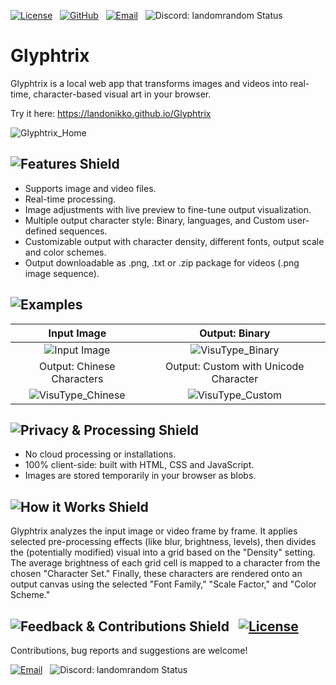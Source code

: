 [![License][license-shield]][license-url]   [![GitHub][github-shield]][github-url]   [![Email][gmail-shield]][gmail-url]   ![Discord: landomrandom Status][discord-shield-static]

[license-shield]: https://img.shields.io/badge/License-GPL%20v2-031203?style=for-the-badge&labelColor=0b0b0b&logo=gnu&logoColor=00FF00
[license-url]: LICENSE

[demo-shield]: https://img.shields.io/badge/Try_it-0b0b0b?style=for-the-badge&color=0b0b0b
[demo-url]: URL

[github-shield]: https://img.shields.io/badge/GitHub-031203?style=for-the-badge&color=0b0b0b&logo=github&logoColor=00FF00
[github-url]: URL

[gmail-shield]: https://img.shields.io/badge/Email-031203?style=for-the-badge&color=0b0b0b&logo=gmail&logoColor=00FF00
[gmail-url]: URL

[discord-shield-static]: https://img.shields.io/badge/Discord-landomrandom-031203?style=for-the-badge&labelColor=0b0b0b&messageColor=e0e6f7&logo=discord&logoColor=00FF00

# Glyphtrix

Glyphtrix is a local web app that transforms images and videos into real-time, character-based visual art in your browser.

Try it here: https://landonikko.github.io/Glyphtrix

![Glyphtrix_Home](https://github.com/user-attachments/assets/4b72104b-ada1-49be-8d08-d4b9511bb2ce)

## ![Features Shield][features-shield]

-   Supports image and video files.
-   Real-time processing.
-   Image adjustments with live preview to fine-tune output visualization.
-   Multiple output character style: Binary, languages, and Custom user-defined sequences.
-   Customizable output with character density, different fonts, output scale and color schemes.
-   Output downloadable as .png, .txt or .zip package for videos (.png image sequence).

[features-shield]: https://img.shields.io/badge/Features-00FF00?style=for-the-badge&color=0b0b0b&labelColor=0b0b0b

## ![Examples][examples-shield]

| Input Image | Output: Binary |
| :------------: | :---------------: |
| ![Input Image](https://github.com/user-attachments/assets/6cd90c8b-d13b-41bd-a332-e73e5bd0fd24) | ![VisuType_Binary](https://github.com/user-attachments/assets/f96016f4-b1ee-4a04-a27e-78c2bfa431e2) |
| Output: Chinese Characters | Output: Custom with Unicode Character |
| ![VisuType_Chinese](https://github.com/user-attachments/assets/562fe261-7747-4de0-9786-d27ae357464a) | ![VisuType_Custom](https://github.com/user-attachments/assets/3b255674-ccf0-4f4e-b30c-9f6926190b7b) |


[examples-shield]: https://img.shields.io/badge/Examples-00FF00?style=for-the-badge&color=0b0b0b&labelColor=0b0b0b

## ![Privacy & Processing Shield][processing-shield]

- No cloud processing or installations.
- 100% client-side: built with HTML, CSS and JavaScript.
- Images are stored temporarily in your browser as blobs.

[processing-shield]: https://img.shields.io/badge/Privacy%20&%20Processing-00FF00?style=for-the-badge&color=0b0b0b&labelColor=0b0b0b

## ![How it Works Shield][how-it-works-shield]

Glyphtrix analyzes the input image or video frame by frame. It applies selected pre-processing effects (like blur, brightness, levels), then divides the (potentially modified) visual into a grid based on the "Density" setting. The average brightness of each grid cell is mapped to a character from the chosen "Character Set." Finally, these characters are rendered onto an output canvas using the selected "Font Family," "Scale Factor," and "Color Scheme."

[how-it-works-shield]: https://img.shields.io/badge/How%20it%20Works-00FF00?style=for-the-badge&color=0b0b0b&labelColor=00FF00

## ![Feedback & Contributions Shield][feedback-shield]   [![License][license-shield]][license-url]

Contributions, bug reports and suggestions are welcome!

[![Email][gmail-shield]][gmail-url]   ![Discord: landomrandom Status][discord-shield-static]

[feedback-shield]: https://img.shields.io/badge/Feedback%20&%20Contribute-031203?style=for-the-badge&color=0b0b0b&logo=github&logoColor=e0e6f7